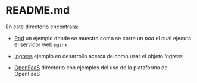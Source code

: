 # README.md

En este directorio encontrará:

* [Pod](pod) un ejemplo donde se muestra como se corre un *pod* el cual ejecuta el servidor web `nginx`.

* [Ingress](ingress) ejemplo en desarrollo acerca de como usar el objeto *Ingress*

* [OpenFaaS](openfaas) directorio con ejemplos del uso de la plataforma de OpenFaaS
